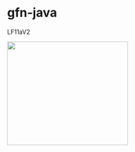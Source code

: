# gfn-java
LF11aV2



<p align='left'>
<img src="https://media2.giphy.com/media/CuuSHzuc0O166MRfjt/giphy.gif?cid=ecf05e47q9eig9sgn0xl7yw8ho6wvm01vn4z9va5bo037bve&ep=v1_gifs_search&rid=giphy.gif&ct=g" width="280" height="240" frameBorder="0" class="giphy-embed" allowFullScreen></img></p>
<p align="left">



